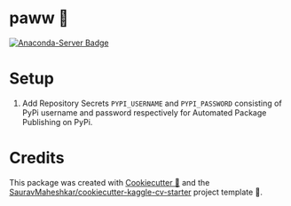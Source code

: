 # paww 🐾

[![Anaconda-Server Badge](https://anaconda.org/sauravmaheshkar/paww/badges/license.svg)](https://anaconda.org/sauravmaheshkar/paww) 

# Setup

1. Add Repository Secrets `PYPI_USERNAME` and `PYPI_PASSWORD` consisting of PyPi username and password respectively for Automated Package Publishing on PyPi.

# Credits
This package was created with [Cookiecutter 🥠](https://github.com/cookiecutter/cookiecutter) and the [SauravMaheshkar/cookiecutter-kaggle-cv-starter](https://github.com/SauravMaheshkar/cookiecutter-kaggle-cv-starter) project template 📒.